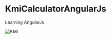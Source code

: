 # KmiCalculatorAngularJs

Learning AngularJs


<img src="https://media.giphy.com/media/lTAOxHScOTzCBXs5Fq/giphy.gif" alt="KMI" />
